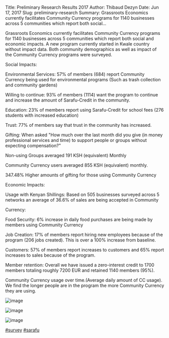 Title: Preliminary Research Results 2017
Author: Thibaud Dezyn
Date: Jun 17, 2017
Slug: preliminary-research
Summary: Grassroots Economics currently facilitates Community Currency programs for 1140 businesses across 5 communities which report both social...

Grassroots Economics currently facilitates Community Currency programs
for 1140 businesses across 5 communities which report both social and
economic impacts. A new program currently started in Kwale country
without impact data. Both community demographics as well as impact of
the Community Currency programs were surveyed.

Social Impacts:

Environmental Services: 57% of members (684) report Community Currency
being used for environmental programs (Such as trash collection and
community gardens)

Willing to continue: 93% of members (1114) want the program to continue
and increase the amount of Sarafu-Credit in the community.

Education: 23% of members report using Sarafu-Credit for school fees
(276 students with increased education)

Trust: 77% of members say that trust in the community has increased.

Gifting: When asked "How much over the last month did you give (in money
professional services and time) to support people or groups without
expecting compensation?"

Non-using Groups averaged 191 KSH (equivalent) Monthly

Community Currency users averaged 855 KSH (equivalent) monthly.

347.48% Higher amounts of gifting for those using Community Currency

Economic Impacts:

Usage with Kenyan Shillings: Based on 505 businesses surveyed across 5
networks an average of 36.6% of sales are being accepted in Community

Currency:

Food Security: 6% increase in daily food purchases are being made by
members using Community Currency

Job Creation: 17% of members report hiring new employees because of the
program (206 jobs created). This is over a 100% increase from baseline.

Customers: 57% of members report increases to customers and 65% report
increases to sales because of the program.

Member retention: Overall we have issued a zero-interest credit to 1700
members totaling roughly 7200 EUR and retained 1140 members (95%).

Community Currency usage over time.(Average daily amount of CC usage).
We find the longer people are in the program the more Community Currency
they are using.

![image](/images/blog/preliminary-research1.webp)

![image](/images/blog/preliminary-research131.webp)

![image](/images/blog/preliminary-research145.webp)

[#survey](https://www.grassrootseconomics.org/blog/hashtags/survey)
[#sarafu](https://www.grassrootseconomics.org/blog/hashtags/sarafu)
